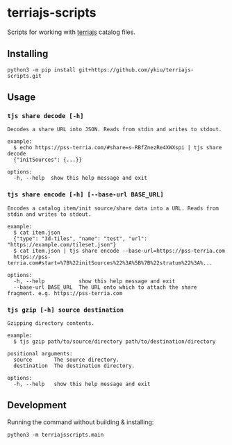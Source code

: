 <!-- This document is auto-generated with generatereadme.py. Please do not edit this file directory and instad edit the script file. -->

# terriajs-scripts

Scripts for working with [terriajs](https://github.com/TerriaJS/terriajs) catalog files.

## Installing

```
python3 -m pip install git+https://github.com/ykiu/terriajs-scripts.git
```

## Usage

### `tjs share decode [-h]`

```
Decodes a share URL into JSON. Reads from stdin and writes to stdout. 

example:
  $ echo https://pss-terria.com/#share=s-RBfZnezRe4XWXspi | tjs share decode
  {"initSources": {...}}

options:
  -h, --help  show this help message and exit
```

### `tjs share encode [-h] [--base-url BASE_URL]`

```
Encodes a catalog item/init source/share data into a URL. Reads from stdin and writes to stdout.

example:
  $ cat item.json
  {"type": "3d-tiles", "name": "test", "url": "https://example.com/tileset.json"}
  $ cat item.json | tjs share encode --base-url=https://pss-terria.com
  https://pss-terria.com#start=%7B%22initSources%22%3A%5B%7B%22stratum%22%3A%...

options:
  -h, --help           show this help message and exit
  --base-url BASE_URL  The URL onto which to attach the share fragment. e.g. https://pss-terria.com
```

### `tjs gzip [-h] source destination`

```
Gzipping directory contents.

example:
  $ tjs gzip path/to/source/directory path/to/destination/directory

positional arguments:
  source       The source directory.
  destination  The destination directory.

options:
  -h, --help   show this help message and exit
```

## Development

Running the command without building & installing:

```
python3 -m terriajsscripts.main
```

